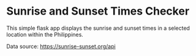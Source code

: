 # Sunrise and Sunset Times Checker 
This simple flask app displays the sunrise and sunset times in a selected location within the Philippines. 

Data source: https://sunrise-sunset.org/api